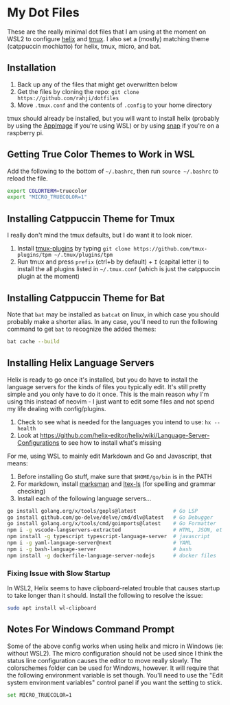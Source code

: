 # My Dot Files

These are the really minimal dot files that I am using at the moment on WSL2 to configure
[helix](https://helix-editor.com/) and [tmux](https://github.com/tmux/tmux/wiki). I also 
set a (mostly) matching theme (catppuccin mochiatto) for helix, tmux, micro, and bat.

## Installation

1. Back up any of the files that might get overwritten below
2. Get the files by cloning the repo: `git clone https://github.com/rahji/dotfiles`
3. Move `.tmux.conf` and the contents of `.config` to your home directory

tmux should already be installed, but you will want to install helix (probably by using the [AppImage](https://docs.helix-editor.com/install.html#appimage) if you're using WSL) or by using [snap](https://snapcraft.io/install/helix/raspbian) if you're on a raspberry pi.

## Getting True Color Themes to Work in WSL

Add the following to the bottom of `~/.bashrc`, then run `source ~/.bashrc` to reload the file.

```bash
export COLORTERM=truecolor
export "MICRO_TRUECOLOR=1"
```

## Installing Catppuccin Theme for Tmux

I really don't mind the tmux defaults, but I do want it to look nicer.

1. Install [tmux-plugins](https://github.com/tmux-plugins/tpm) by typing `git clone https://github.com/tmux-plugins/tpm ~/.tmux/plugins/tpm`
2. Run tmux and press `prefix` (ctrl+b by default) + `I` (capital letter i) to install the all plugins listed in `~/.tmux.conf` (which is just the catppuccin plugin at the moment)

## Installing Catppuccin Theme for Bat

Note that `bat` may be installed as `batcat` on linux, in which case you should probably make a shorter alias. In any case, you'll need to run the following command to get `bat` to recognize the added themes:

```bash
bat cache --build
```

## Installing Helix Language Servers

Helix is ready to go once it's installed, but you do have to install the language servers for the kinds of files you typically edit. It's still pretty simple and you only have to do it once. This is the main reason why I'm using this instead of neovim - I just want to edit some files and not spend my life dealing with config/plugins.

1. Check to see what is needed for the languages you intend to use: `hx --health`
2. Look at https://github.com/helix-editor/helix/wiki/Language-Server-Configurations to see how to install what's missing

For me, using WSL to mainly edit Markdown and Go and Javascript, that means:

1. Before installing Go stuff, make sure that `$HOME/go/bin` is in the PATH
2. For markdown, install [marksman](https://github.com/artempyanykh/marksman/releases) and [ltex-ls](https://github.com/valentjn/ltex-ls/releases/tag/16.0.0) (for spelling and grammar checking)
3. Install each of the following language servers...

```bash
go install golang.org/x/tools/gopls@latest            # Go LSP
go install github.com/go-delve/delve/cmd/dlv@latest   # Go Debugger
go install golang.org/x/tools/cmd/goimports@latest    # Go Formatter
npm i -g vscode-langservers-extracted                 # HTML, JSON, et al
npm install -g typescript typescript-language-server  # javascript
npm i -g yaml-language-server@next                    # YAML
npm i -g bash-language-server                         # bash
npm install -g dockerfile-language-server-nodejs      # docker files
```

### Fixing Issue with Slow Startup

In WSL2, Helix seems to have clipboard-related trouble that causes startup to take longer than it should. Install the following to resolve the issue:

```bash
sudo apt install wl-clipboard
```

## Notes For Windows Command Prompt

Some of the above config works when using helix and micro in Windows (ie: without WSL2). The micro configuration should not be used since I think the status line configuration causes the editor to move really slowly. The colorschemes folder can be used for Windows, however. It will require that the following environment variable is set though. You'll need to use the "Edit system environment variables" control panel if you want the setting to stick.

```bash
set MICRO_TRUECOLOR=1
```
